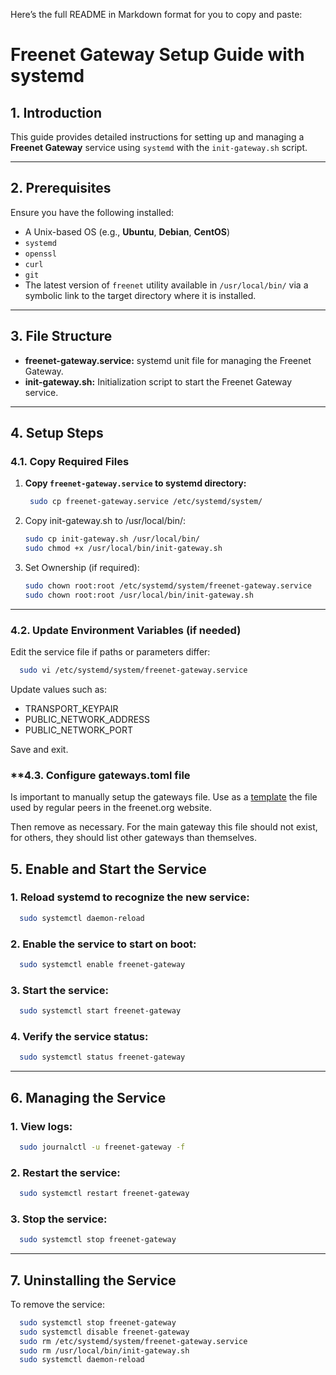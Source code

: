 Here’s the full README in Markdown format for you to copy and paste:

# **Freenet Gateway Setup Guide with systemd**

## **1. Introduction**

This guide provides detailed instructions for setting up and managing a **Freenet Gateway** service using `systemd` with the `init-gateway.sh` script.

---

## **2. Prerequisites**

Ensure you have the following installed:

- A Unix-based OS (e.g., **Ubuntu**, **Debian**, **CentOS**)
- `systemd`
- `openssl`
- `curl`
- `git`
- The latest version of `freenet` utility available in `/usr/local/bin/` via a symbolic link to the target directory where it is installed.

---

## **3. File Structure**

- **freenet-gateway.service:** systemd unit file for managing the Freenet Gateway.
- **init-gateway.sh:** Initialization script to start the Freenet Gateway service.

---

## **4. Setup Steps**

### **4.1. Copy Required Files**

1. **Copy `freenet-gateway.service` to systemd directory:**

   ```bash
    sudo cp freenet-gateway.service /etc/systemd/system/
   ```

2. Copy init-gateway.sh to /usr/local/bin/:

   ```bash
   sudo cp init-gateway.sh /usr/local/bin/
   sudo chmod +x /usr/local/bin/init-gateway.sh
   ```

3. Set Ownership (if required):

   ```bash
   sudo chown root:root /etc/systemd/system/freenet-gateway.service
   sudo chown root:root /usr/local/bin/init-gateway.sh
   ```

---

### **4.2. Update Environment Variables (if needed)**

Edit the service file if paths or parameters differ:

```bash
  sudo vi /etc/systemd/system/freenet-gateway.service
```

Update values such as:

- TRANSPORT_KEYPAIR
- PUBLIC_NETWORK_ADDRESS
- PUBLIC_NETWORK_PORT

Save and exit.

### \*\*4.3. Configure gateways.toml file

Is important to manually setup the gateways file. Use as a [template](http://freenet.org/keys/gateways.toml) the file used by regular peers in the freenet.org website.

Then remove as necessary. For the main gateway this file should not exist, for others, they should list other gateways than themselves.

## **5. Enable and Start the Service**

### **1. Reload systemd to recognize the new service:**

```bash
  sudo systemctl daemon-reload
```

### **2. Enable the service to start on boot:**

```bash
  sudo systemctl enable freenet-gateway
```

### **3. Start the service:**

```bash
  sudo systemctl start freenet-gateway
```

### **4. Verify the service status:**

```bash
  sudo systemctl status freenet-gateway
```

---

## **6. Managing the Service**

### **1. View logs:**

```bash
  sudo journalctl -u freenet-gateway -f
```

### **2. Restart the service:**

```bash
  sudo systemctl restart freenet-gateway
```

### **3. Stop the service:**

```bash
  sudo systemctl stop freenet-gateway
```

---

## **7. Uninstalling the Service**

To remove the service:

```bash
  sudo systemctl stop freenet-gateway
  sudo systemctl disable freenet-gateway
  sudo rm /etc/systemd/system/freenet-gateway.service
  sudo rm /usr/local/bin/init-gateway.sh
  sudo systemctl daemon-reload
```
